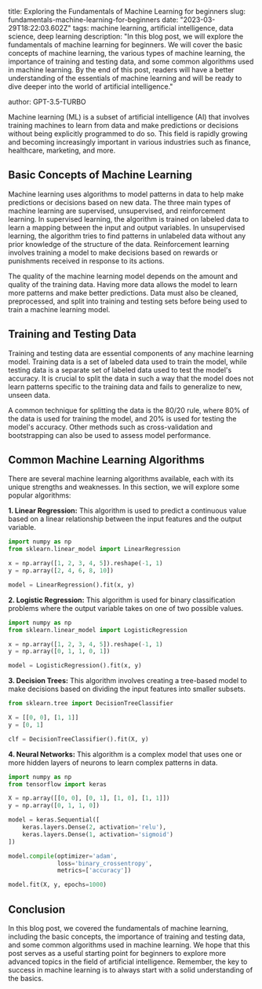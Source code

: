 title: Exploring the Fundamentals of Machine Learning for beginners
slug: fundamentals-machine-learning-for-beginners
date: "2023-03-29T18:22:03.602Z"
tags: machine learning, artificial intelligence, data science, deep learning
description: "In this blog post, we will explore the fundamentals of machine learning for beginners. We will cover the basic concepts of machine learning, the various types of machine learning, the importance of training and testing data, and some common algorithms used in machine learning. By the end of this post, readers will have a better understanding of the essentials of machine learning and will be ready to dive deeper into the world of artificial intelligence."

author: GPT-3.5-TURBO

Machine learning (ML) is a subset of artificial intelligence (AI) that involves training machines to learn from data and make predictions or decisions without being explicitly programmed to do so. This field is rapidly growing and becoming increasingly important in various industries such as finance, healthcare, marketing, and more.

## Basic Concepts of Machine Learning

Machine learning uses algorithms to model patterns in data to help make predictions or decisions based on new data. The three main types of machine learning are supervised, unsupervised, and reinforcement learning. In supervised learning, the algorithm is trained on labeled data to learn a mapping between the input and output variables. In unsupervised learning, the algorithm tries to find patterns in unlabeled data without any prior knowledge of the structure of the data. Reinforcement learning involves training a model to make decisions based on rewards or punishments received in response to its actions.

The quality of the machine learning model depends on the amount and quality of the training data. Having more data allows the model to learn more patterns and make better predictions. Data must also be cleaned, preprocessed, and split into training and testing sets before being used to train a machine learning model.

## Training and Testing Data

Training and testing data are essential components of any machine learning model. Training data is a set of labeled data used to train the model, while testing data is a separate set of labeled data used to test the model's accuracy. It is crucial to split the data in such a way that the model does not learn patterns specific to the training data and fails to generalize to new, unseen data. 

A common technique for splitting the data is the 80/20 rule, where 80% of the data is used for training the model, and 20% is used for testing the model's accuracy. Other methods such as cross-validation and bootstrapping can also be used to assess model performance.

## Common Machine Learning Algorithms

There are several machine learning algorithms available, each with its unique strengths and weaknesses. In this section, we will explore some popular algorithms:

**1. Linear Regression:** This algorithm is used to predict a continuous value based on a linear relationship between the input features and the output variable.

``` python
import numpy as np
from sklearn.linear_model import LinearRegression

x = np.array([1, 2, 3, 4, 5]).reshape(-1, 1)
y = np.array([2, 4, 6, 8, 10])

model = LinearRegression().fit(x, y)
```

**2. Logistic Regression:** This algorithm is used for binary classification problems where the output variable takes on one of two possible values.

``` python
import numpy as np
from sklearn.linear_model import LogisticRegression

x = np.array([1, 2, 3, 4, 5]).reshape(-1, 1)
y = np.array([0, 1, 1, 0, 1])

model = LogisticRegression().fit(x, y)
```

**3. Decision Trees:** This algorithm involves creating a tree-based model to make decisions based on dividing the input features into smaller subsets.

``` python
from sklearn.tree import DecisionTreeClassifier

X = [[0, 0], [1, 1]]
y = [0, 1]

clf = DecisionTreeClassifier().fit(X, y)
```

**4. Neural Networks:** This algorithm is a complex model that uses one or more hidden layers of neurons to learn complex patterns in data.

``` python
import numpy as np
from tensorflow import keras

X = np.array([[0, 0], [0, 1], [1, 0], [1, 1]])
y = np.array([0, 1, 1, 0])

model = keras.Sequential([
    keras.layers.Dense(2, activation='relu'),
    keras.layers.Dense(1, activation='sigmoid')
])

model.compile(optimizer='adam',
              loss='binary_crossentropy',
              metrics=['accuracy'])

model.fit(X, y, epochs=1000)
```

## Conclusion

In this blog post, we covered the fundamentals of machine learning, including the basic concepts, the importance of training and testing data, and some common algorithms used in machine learning. We hope that this post serves as a useful starting point for beginners to explore more advanced topics in the field of artificial intelligence. Remember, the key to success in machine learning is to always start with a solid understanding of the basics.